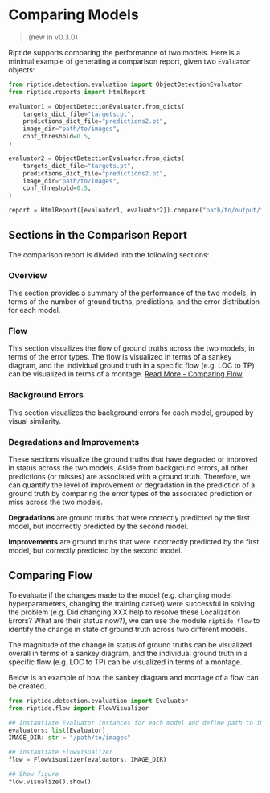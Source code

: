 # Comparing Models
> (new in v0.3.0)

Riptide supports comparing the performance of two models. Here is a minimal example of generating a comparison report, given two `Evaluator` objects:

```python
from riptide.detection.evaluation import ObjectDetectionEvaluator
from riptide.reports import HtmlReport

evaluator1 = ObjectDetectionEvaluator.from_dicts(
    targets_dict_file="targets.pt",
    predictions_dict_file="predictions2.pt",
    image_dir="path/to/images",
    conf_threshold=0.5,
)

evaluator2 = ObjectDetectionEvaluator.from_dicts(
    targets_dict_file="targets.pt",
    predictions_dict_file="predictions2.pt",
    image_dir="path/to/images",
    conf_threshold=0.5,
)

report = HtmlReport([evaluator1, evaluator2]).compare("path/to/output/folder")
```

## Sections in the Comparison Report
The comparison report is divided into the following sections:
### Overview
This section provides a summary of the performance of the two models, in terms of the number of ground truths, predictions, and the error distribution for each model.

### Flow
This section visualizes the flow of ground truths across the two models, in terms of the error types. The flow is visualized in terms of a sankey diagram, and the individual ground truth in a specific flow (e.g. LOC to TP) can be visualized in terms of a montage.
[Read More - Comparing Flow](#comparing-flow)

### Background Errors
This section visualizes the background errors for each model, grouped by visual similarity.

### Degradations and Improvements
These sections visualize the ground truths that have degraded or improved in status across the two models. Aside from background errors, all other predictions (or misses) are associated with a ground truth. Therefore, we can quantify the level of improvement or degradation in the prediction of a ground truth by comparing the error types of the associated prediction or miss across the two models.

**Degradations** are ground truths that were correctly predicted by the first model, but incorrectly predicted by the second model.

**Improvements** are ground truths that were incorrectly predicted by the first model, but correctly predicted by the second model.


## Comparing Flow
To evaluate if the changes made to the model (e.g. changing model hyperparameters, changing the training datset) were successful in solving the problem (e.g. Did changing XXX help to resolve these Localization Errors? What are their status now?), we can use the module `riptide.flow` to identify the change in state of ground truth across two different models.

The magnitude of the change in status of ground truths can be visualized overall in terms of a sankey diagram, and the individual ground truth in a specific flow (e.g. LOC to TP) can be visualized in terms of a montage.

Below is an example of how the sankey diagram and montage of a flow can be created.

```python
from riptide.detection.evaluation import Evaluator
from riptide.flow import FlowVisualizer

## Instantiate Evaluator instances for each model and define path to image directory
evaluators: list[Evaluator]
IMAGE_DIR: str = "/path/to/images"

## Instantiate FlowVisualizer
flow = FlowVisualizer(evaluators, IMAGE_DIR)

## Show figure
flow.visualize().show()
```
